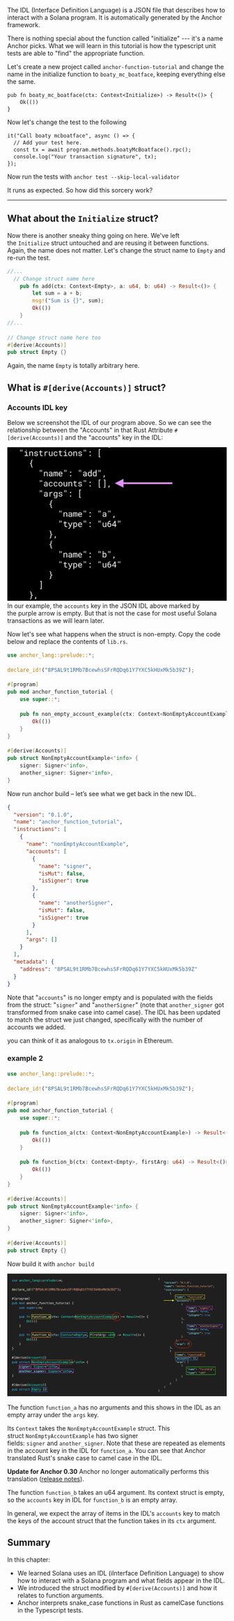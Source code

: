 The IDL (Interface Definition Language) is a JSON file that describes how to interact with a Solana program. It is automatically generated by the Anchor framework.

There is nothing special about the function called "initialize" --- it's a name Anchor picks. What we will learn in this tutorial is how the typescript unit tests are able to "find" the appropriate function.

Let's create a new project called `anchor-function-tutorial` and change the name in the initialize function to `boaty_mc_boatface`, keeping everything else the same.

```
pub fn boaty_mc_boatface(ctx: Context<Initialize>) -> Result<()> {
    Ok(())
}

```

Now let's change the test to the following

```
it("Call boaty mcboatface", async () => {
  // Add your test here.
  const tx = await program.methods.boatyMcBoatface().rpc();
  console.log("Your transaction signature", tx);
});

```

Now run the tests with `anchor test --skip-local-validator`

It runs as expected. So how did this sorcery work?



-----------

What about the `Initialize` struct?
-----------------------------------

Now there is another sneaky thing going on here. We've left the `Initialize` struct untouched and are reusing it between functions. Again, the name does not matter. Let's change the struct name to `Empty` and re-run the test.

```rust
//...
  // Change struct name here
    pub fn add(ctx: Context<Empty>, a: u64, b: u64) -> Result<()> {
        let sum = a + b;
        msg!("Sum is {}", sum);
        Ok(())
    }
//...

// Change struct name here too
#[derive(Accounts)]
pub struct Empty {}

```

Again, the name `Empty` is totally arbitrary here.


What is `#[derive(Accounts)]` struct?
-------------------------------------
### Accounts IDL key

Below we screenshot the IDL of our program above. So we can see the relationship between the "Accounts" in that Rust Attribute `#[derive(Accounts)]` and the "accounts" key in the IDL:

![alt text](image.png)
In our example, the `accounts` key in the JSON IDL above marked by the purple arrow is empty. But that is not the case for most useful Solana transactions as we will learn later.


Now let's see what happens when the struct is non-empty. Copy the code below and replace the contents of `lib.rs`.

```rust
use anchor_lang::prelude::*;

declare_id!("8PSAL9t1RMb7BcewhsSFrRQDq61Y7YXC5kHUxMk5b39Z");

#[program]
pub mod anchor_function_tutorial {
    use super::*;

    pub fn non_empty_account_example(ctx: Context<NonEmptyAccountExample>) -> Result<()> {
        Ok(())
    }
}

#[derive(Accounts)]
pub struct NonEmptyAccountExample<'info> {
    signer: Signer<'info>,
    another_signer: Signer<'info>,
}


```

Now run anchor build – let’s see what we get back in the new IDL.

```json
{
  "version": "0.1.0",
  "name": "anchor_function_tutorial",
  "instructions": [
    {
      "name": "nonEmptyAccountExample",
      "accounts": [
        {
          "name": "signer",
          "isMut": false,
          "isSigner": true
        },
        {
          "name": "anotherSigner",
          "isMut": false,
          "isSigner": true
        }
      ],
      "args": []
    }
  ],
  "metadata": {
    "address": "8PSAL9t1RMb7BcewhsSFrRQDq61Y7YXC5kHUxMk5b39Z"
  }
}


```
Note that "`accounts`" is no longer empty and is populated with the fields from the struct: "`signer`" and "`anotherSigner`" (note that `another_signer` got transformed from snake case into camel case). The IDL has been updated to match the struct we just changed, specifically with the number of accounts we added.

you can think of it as analogous to `tx.origin` in Ethereum.

### example 2

```rust
use anchor_lang::prelude::*;

declare_id!("8PSAL9t1RMb7BcewhsSFrRQDq61Y7YXC5kHUxMk5b39Z");

#[program]
pub mod anchor_function_tutorial {
    use super::*;

    pub fn function_a(ctx: Context<NonEmptyAccountExample>) -> Result<()> {
        Ok(())
    }

    pub fn function_b(ctx: Context<Empty>, firstArg: u64) -> Result<()> {
        Ok(())
    }
}

#[derive(Accounts)]
pub struct NonEmptyAccountExample<'info> {
    signer: Signer<'info>,
    another_signer: Signer<'info>,
}

#[derive(Accounts)]
pub struct Empty {}

```
Now build it with `anchor build`

![alt text](image-1.png)

The function `function_a` has no arguments and this shows in the IDL as an empty array under the `args` key.

Its `Context` takes the `NonEmptyAccountExample` struct. This struct `NonEmptyAccountExample` has two signer fields: `signer` and `another_signer`. Note that these are repeated as elements in the account key in the IDL for `function_a`. You can see that Anchor translated Rust's snake case to camel case in the IDL.

**Update for Anchor 0.30** Anchor no longer automatically performs this translation ([release notes](https://github.com/coral-xyz/anchor/blob/v0.30.0/CHANGELOG.md#fixes-2)).

The function `function_b` takes an u64 argument. Its context struct is empty, so the `accounts` key in IDL for `function_b` is an empty array.

In general, we expect the array of items in the IDL's `accounts` key to match the keys of the account struct that the function takes in its `ctx` argument.

Summary
-------

In this chapter:

-   We learned Solana uses an IDL (iInterface Definition Language) to show how to interact with a Solana program and what fields appear in the IDL.
-   We introduced the struct modified by `#[derive(Accounts)]` and how it relates to function arguments.
-   Anchor interprets snake\_case functions in Rust as camelCase functions in the Typescript tests.